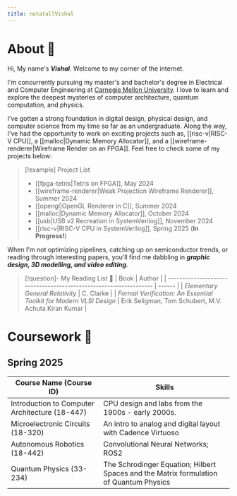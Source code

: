 ```yaml
---
title: notatallVishal
---
```

# About 👤

Hi, My name's ***Vishal***. Welcome to my corner of the internet.

I'm concurrently pursuing my master's and bachelor's degree in Electrical and Computer Engineering at [Carnegie Mellon University](https://www.ece.cmu.edu/).  I love to learn and explore the deepest mysteries of computer architecture, quantum computation, and physics. 

I've gotten a strong foundation in digital design, physical design, and computer science from my time so far as an undergraduate. Along the way, I've had the opportunity to work on exciting projects such as, [[risc-v|RISC-V CPU]], a [[malloc|Dynamic Memory Allocator]], and a [[wireframe-renderer|Wireframe Render on an FPGA]]. Feel free to check some of my projects below:

>[!example] Project List
>- [[fpga-tetris|Tetris on FPGA]], May 2024
>- [[wireframe-renderer|Weak Projection Wireframe Renderer]], Summer 2024
>- [[opengl|OpenGL Renderer in C]], Summer 2024
>- [[malloc|Dynamic Memory Allocator]], October 2024
>- [[usb|USB v2 Recreation in SystemVerilog]], November 2024
>- [[risc-v|RISC-V CPU in SystemVerilog]], Spring 2025 (**In Progress!**)

When I'm not optimizing pipelines, catching up on semiconductor trends, or reading through interesting papers, you'll find me dabbling in ***graphic design, 3D modelling, and video editing***.

>[!question]- My Reading List 📑
>| Book                                                               | Author |
>| ------------------------------------------------------------------ | ------ |
>| *Elementary General Relativity*                                    |  C. Clarke      |
>| *Formal Verification: An Essential Toolkit for Modern VLSI Design* |     Erik Seligman, Tom Schubert, M.V. Achuta Kiran Kumar | 
# Coursework 📔

## Spring 2025 

| Course Name (Course ID)                        | Skills                                                                                 |
| ---------------------------------------------- | -------------------------------------------------------------------------------------- |
| Introduction to Computer Architecture (18-447) | CPU design and labs from the 1900s - early 2000s.                                      |
| Microelectronic Circuits (18-320)              | An intro to analog and digital layout with Cadence Virtuoso                            |
| Autonomous Robotics (18-442)                   | Convolutional Neural Networks; ROS2                                                    |
| Quantum Physics (33-234)                       | The Schrodinger Equation; Hilbert Spaces and the Matrix formulation of Quantum Physics |

